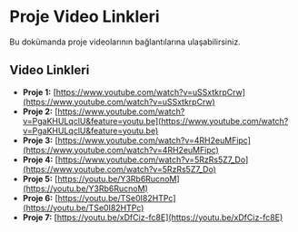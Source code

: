 # Proje Video Linkleri

Bu dokümanda proje videolarının bağlantılarına ulaşabilirsiniz.

## Video Linkleri

- **Proje 1:** [https://www.youtube.com/watch?v=uSSxtkrpCrw](https://www.youtube.com/watch?v=uSSxtkrpCrw)
- **Proje 2:** [https://www.youtube.com/watch?v=PgaKHULqclU&feature=youtu.be](https://www.youtube.com/watch?v=PgaKHULqclU&feature=youtu.be)
- **Proje 3:** [https://www.youtube.com/watch?v=4RH2euMFipc](https://www.youtube.com/watch?v=4RH2euMFipc)
- **Proje 4:** [https://www.youtube.com/watch?v=5RzRs5Z7_Do](https://www.youtube.com/watch?v=5RzRs5Z7_Do)
- **Proje 5:** [https://youtu.be/Y3Rb6RucnoM](https://youtu.be/Y3Rb6RucnoM)
- **Proje 6:** [https://youtu.be/TSe0I82HTPc](https://youtu.be/TSe0I82HTPc)
- **Proje 7:** [https://youtu.be/xDfCiz-fc8E](https://youtu.be/xDfCiz-fc8E)
